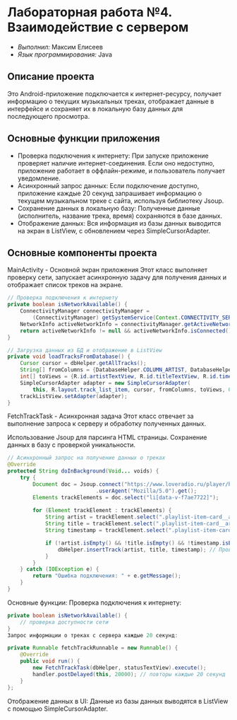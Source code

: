 # Лабораторная работа №4. Взаимодействие с сервером
- _Выполнил:_ Максим Елисеев
- _Язык программирования:_ Java

## Описание проекта
Это Android-приложение подключается к интернет-ресурсу, получает информацию о текущих музыкальных треках, отображает данные в интерфейсе и сохраняет их в локальную базу данных для последующего просмотра.

## Основные функции приложения
- Проверка подключения к интернету: При запуске приложение проверяет наличие интернет-соединения. Если оно недоступно, приложение работает в оффлайн-режиме, и пользователь получает уведомление.
- Асинхронный запрос данных: Если подключение доступно, приложение каждые 20 секунд запрашивает информацию о текущем музыкальном треке с сайта, используя библиотеку Jsoup.
- Сохранение данных в локальную базу: Полученные данные (исполнитель, название трека, время) сохраняются в базе данных.
- Отображение данных: Вся информация из базы данных выводится на экран в ListView, с обновлением через SimpleCursorAdapter.

## Основные компоненты проекта
MainActivity - Основной экран приложения
Этот класс выполняет проверку сети, запускает асинхронную задачу для получения данных и отображает список треков на экране.

``` java
// Проверка подключения к интернету
private boolean isNetworkAvailable() {
    ConnectivityManager connectivityManager = 
        (ConnectivityManager) getSystemService(Context.CONNECTIVITY_SERVICE);
    NetworkInfo activeNetworkInfo = connectivityManager.getActiveNetworkInfo();
    return activeNetworkInfo != null && activeNetworkInfo.isConnected();
}

// Загрузка данных из БД и отображение в ListView
private void loadTracksFromDatabase() {
    Cursor cursor = dbHelper.getAllTracks();
    String[] fromColumns = {DatabaseHelper.COLUMN_ARTIST, DatabaseHelper.COLUMN_TITLE, DatabaseHelper.COLUMN_TIMESTAMP};
    int[] toViews = {R.id.artistTextView, R.id.titleTextView, R.id.timestampTextView};
    SimpleCursorAdapter adapter = new SimpleCursorAdapter(
        this, R.layout.track_list_item, cursor, fromColumns, toViews, 0);
    trackListView.setAdapter(adapter);
}
```
FetchTrackTask - Асинхронная задача
Этот класс отвечает за выполнение запроса к серверу и обработку полученных данных.

Использование Jsoup для парсинга HTML страницы.
Сохранение данных в базу с проверкой уникальности.

``` java
// Асинхронный запрос на получение данных о треках
@Override
protected String doInBackground(Void... voids) {
    try {
        Document doc = Jsoup.connect("https://www.loveradio.ru/player/history")
                            .userAgent("Mozilla/5.0").get();
        Elements trackElements = doc.select("li[data-v-f7ae7722]");
        
        for (Element trackElement : trackElements) {
            String artist = trackElement.select(".playlist-item-card__artist-song").text();
            String title = trackElement.select(".playlist-item-card__artist-song").text();
            String timestamp = trackElement.select(".playlist-item-card__artist-time").text();

            if (!artist.isEmpty() && !title.isEmpty() && !timestamp.isEmpty()) {
                dbHelper.insertTrack(artist, title, timestamp); // Проверка уникальности
            }
        }
    } catch (IOException e) {
        return "Ошибка подключения: " + e.getMessage();
    }
}
```
Основные функции:
Проверка подключения к интернету:

``` java
private boolean isNetworkAvailable() {
    // проверка доступности сети
}
Запрос информации о треках с сервера каждые 20 секунд:

private Runnable fetchTrackRunnable = new Runnable() {
    @Override
    public void run() {
        new FetchTrackTask(dbHelper, statusTextView).execute();
        handler.postDelayed(this, 20000); // повторы каждые 20 секунд
    }
};
```
Отображение данных в UI: Данные из базы данных выводятся в ListView с помощью SimpleCursorAdapter.

